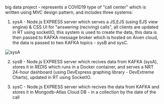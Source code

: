 big data project - represents a COVID19 type of "call center" which is written using MVC design pattern, and includes three systems:

1) sysA - Node.js EXPRESS server which serves a JS,EJS (using EJS view engine) & CSS  UI for "answering (reciving) calls", all clients are updated in RT using socketIO, this system is used to create the data, this data is then passed to KAFKA message broker which is hosted on Aiven cloud, the data is passed to two KAFKA topics - sysB and sysC.

![sysA](https://user-images.githubusercontent.com/44900773/92362394-9e808580-f0f8-11ea-90b8-e9aa1bb17a2f.jpg)

2) sysB - Node.js EXPRESS server which recives data from KAFKA (sysA), stores it in REDIS which runs in a Docker container, and serves a NRT 24-hour dashboard (using DevExpress graphing library - DevExtreme Charts), updated in RT using SocketIO.

3) sysC - Node.js EXPRESS server which recives the data from KAFKA and stores it in Mongodb-Atlas Cloud DB - in a collection by the date of the call
